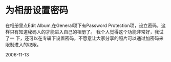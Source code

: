 # 为相册设置密码

在相册里点Edit Album,在General项下有Password Protection项，设立密码，这样只有知道秘码人的才能进入自己的相册了。
我个人觉得这个功能非常好，我试了一
下，还可以在专辑下设置密码，不愿意让大家分享的照片可以通过加密码来限制进入的权限。



2006-11-13
